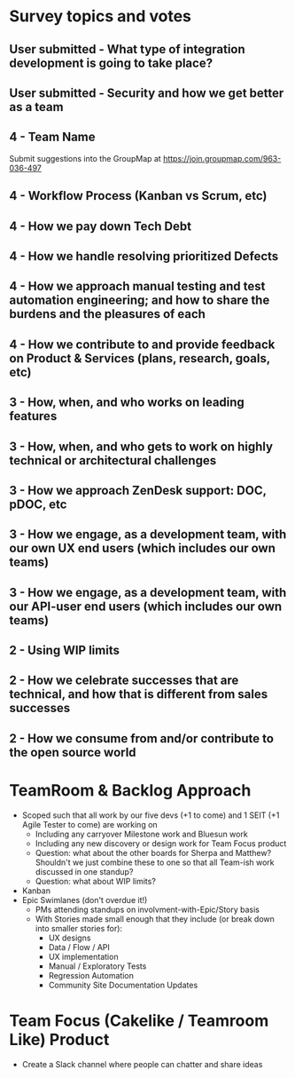 # Survey topics and votes

## User submitted - What type of integration development is going to take place?

## User submitted - Security and how we get better as a team

## 4 - Team Name

Submit suggestions into the GroupMap at https://join.groupmap.com/963-036-497

## 4 - Workflow Process (Kanban vs Scrum, etc)

## 4 - How we pay down Tech Debt

## 4 - How we handle resolving prioritized Defects

## 4 - How we approach manual testing and test automation engineering; and how to share the burdens and the pleasures of each

## 4 - How we contribute to and provide feedback on Product & Services (plans, research, goals, etc)

## 3 - How, when, and who works on leading features

## 3 - How, when, and who gets to work on highly technical or architectural challenges

## 3 - How we approach ZenDesk support: DOC, pDOC, etc

## 3 - How we engage, as a development team, with our own UX end users (which includes our own teams)

## 3 - How we engage, as a development team, with our API-user end users (which includes our own teams)

## 2 - Using WIP limits

## 2 - How we celebrate successes that are technical, and how that is different from sales successes

## 2 - How we consume from and/or contribute to the open source world

# TeamRoom & Backlog Approach

* Scoped such that all work by our five devs (+1 to come) and 1 SEIT (+1 Agile Tester to come) are working on
  * Including any carryover Milestone work and Bluesun work
  * Including any new discovery or design work for Team Focus product
  * Question: what about the other boards for Sherpa and Matthew? Shouldn't we just combine these to one so that all Team-ish work discussed in one standup?
  * Question: what about WIP limits?
* Kanban
* Epic Swimlanes (don't overdue it!)
  * PMs attending standups on involvment-with-Epic/Story basis
  * With Stories made small enough that they include (or break down into smaller stories for):
    * UX designs
    * Data / Flow / API 
    * UX implementation
    * Manual / Exploratory Tests
    * Regression Automation
    * Community Site Documentation Updates

# Team Focus (Cakelike / Teamroom Like) Product 
* Create a Slack channel where people can chatter and share ideas


